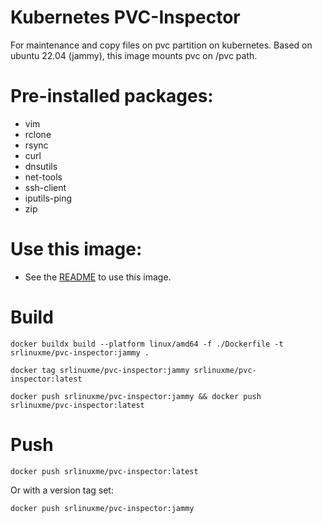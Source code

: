 # Kubernetes PVC-Inspector
For maintenance and copy files on pvc partition on kubernetes.
Based on ubuntu 22.04 (jammy), this image mounts pvc on /pvc path.

# Pre-installed packages:
- vim
- rclone
- rsync
- curl
- dnsutils
- net-tools
- ssh-client
- iputils-ping
- zip

# Use this image:
- See the [README](../README.md) to use this image.

# Build
```
docker buildx build --platform linux/amd64 -f ./Dockerfile -t srlinuxme/pvc-inspector:jammy .

docker tag srlinuxme/pvc-inspector:jammy srlinuxme/pvc-inspector:latest

docker push srlinuxme/pvc-inspector:jammy && docker push srlinuxme/pvc-inspector:latest 
```

# Push
```
docker push srlinuxme/pvc-inspector:latest
```

Or with a version tag set:
```
docker push srlinuxme/pvc-inspector:jammy
```

